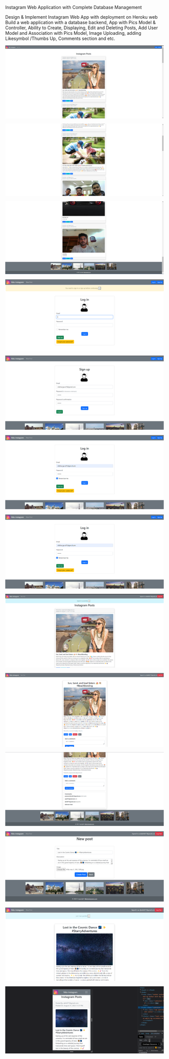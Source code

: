 Instagram Web Application with Complete Database Management


Design & Implement Instagram Web App with deployment on Heroku web Build a web application with a 
database backend, App with Pics Model & Controller, Ability to Create, Displaying, Edit and Deleting 
Posts, Add User Model and Association with Pics Model, Image Uploading, adding Likesymbol 
/Thumbs Up, Comments section and etc.

![Image URL](https://github.com/Navneet1ss/InstagramApp/blob/main/Screenshot01.png)


![Image URL](https://github.com/Navneet1ss/InstagramApp/blob/main/Screenshot02.png)



![Image URL](https://github.com/Navneet1ss/InstagramApp/blob/main/Screenshot03.png)

![Image URL](https://github.com/Navneet1ss/InstagramApp/blob/main/Screenshot04.png)

![Image URL](https://github.com/Navneet1ss/InstagramApp/blob/main/Screenshot05.png)

![Image URL](https://github.com/Navneet1ss/InstagramApp/blob/main/Screenshot06.png)

![Image URL](https://github.com/Navneet1ss/InstagramApp/blob/main/Screenshot06.png)

![Image URL](https://github.com/Navneet1ss/InstagramApp/blob/main/Screenshot-07.png)

![Image URL](https://github.com/Navneet1ss/InstagramApp/blob/main/Screenshot08.png)

![Image URL](https://github.com/Navneet1ss/InstagramApp/blob/main/Screenshot09.png)

![Image URL](https://github.com/Navneet1ss/InstagramApp/blob/main/Screenshot010.png)

![Image URL](https://github.com/Navneet1ss/InstagramApp/blob/main/Screenshot011.png)

![Image URL](https://github.com/Navneet1ss/InstagramApp/blob/main/Screenshot012.png)
